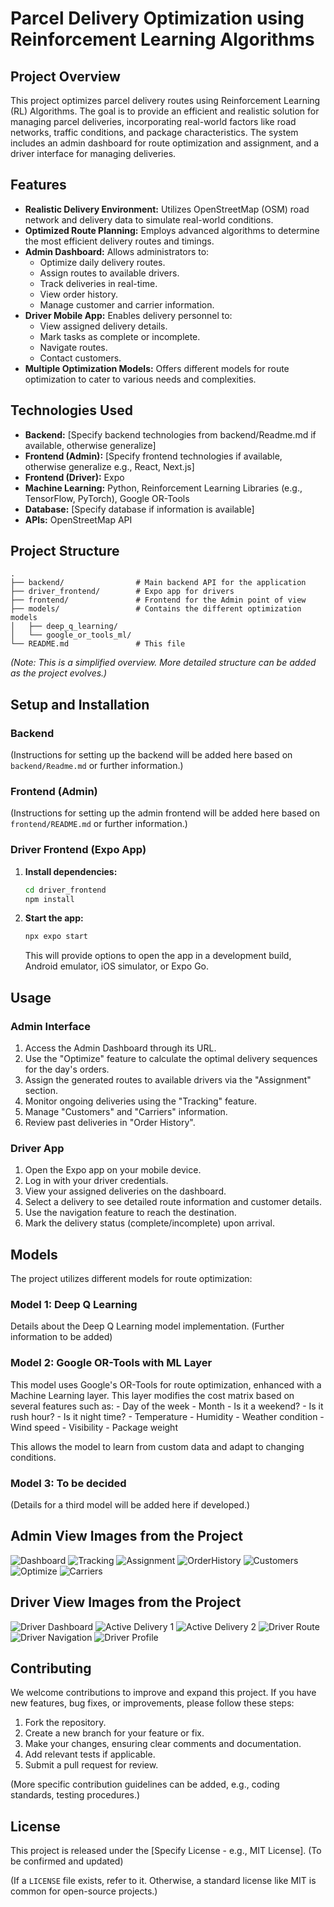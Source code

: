 # Parcel Delivery Optimization using Reinforcement Learning Algorithms

## Project Overview

This project optimizes parcel delivery routes using Reinforcement Learning (RL) Algorithms. The goal is to provide an efficient and realistic solution for managing parcel deliveries, incorporating real-world factors like road networks, traffic conditions, and package characteristics. The system includes an admin dashboard for route optimization and assignment, and a driver interface for managing deliveries.

## Features

-   **Realistic Delivery Environment:** Utilizes OpenStreetMap (OSM) road network and delivery data to simulate real-world conditions.
-   **Optimized Route Planning:** Employs advanced algorithms to determine the most efficient delivery routes and timings.
-   **Admin Dashboard:** Allows administrators to:
    -   Optimize daily delivery routes.
    -   Assign routes to available drivers.
    -   Track deliveries in real-time.
    -   View order history.
    -   Manage customer and carrier information.
-   **Driver Mobile App:** Enables delivery personnel to:
    -   View assigned delivery details.
    -   Mark tasks as complete or incomplete.
    -   Navigate routes.
    -   Contact customers.
-   **Multiple Optimization Models:** Offers different models for route optimization to cater to various needs and complexities.

## Technologies Used

-   **Backend:** [Specify backend technologies from backend/Readme.md if available, otherwise generalize]
-   **Frontend (Admin):** [Specify frontend technologies if available, otherwise generalize e.g., React, Next.js]
-   **Frontend (Driver):** Expo
-   **Machine Learning:** Python, Reinforcement Learning Libraries (e.g., TensorFlow, PyTorch), Google OR-Tools
-   **Database:** [Specify database if information is available]
-   **APIs:** OpenStreetMap API

## Project Structure

```
.
├── backend/                # Main backend API for the application
├── driver_frontend/        # Expo app for drivers
├── frontend/               # Frontend for the Admin point of view
├── models/                 # Contains the different optimization models
│   ├── deep_q_learning/
│   └── google_or_tools_ml/
└── README.md               # This file
```

*(Note: This is a simplified overview. More detailed structure can be added as the project evolves.)*

## Setup and Installation

### Backend

(Instructions for setting up the backend will be added here based on `backend/Readme.md` or further information.)

### Frontend (Admin)

(Instructions for setting up the admin frontend will be added here based on `frontend/README.md` or further information.)

### Driver Frontend (Expo App)

1.  **Install dependencies:**
    ```bash
    cd driver_frontend
    npm install
    ```
2.  **Start the app:**
    ```bash
    npx expo start
    ```
    This will provide options to open the app in a development build, Android emulator, iOS simulator, or Expo Go.

## Usage

### Admin Interface

1.  Access the Admin Dashboard through its URL.
2.  Use the "Optimize" feature to calculate the optimal delivery sequences for the day's orders.
3.  Assign the generated routes to available drivers via the "Assignment" section.
4.  Monitor ongoing deliveries using the "Tracking" feature.
5.  Manage "Customers" and "Carriers" information.
6.  Review past deliveries in "Order History".

### Driver App

1.  Open the Expo app on your mobile device.
2.  Log in with your driver credentials.
3.  View your assigned deliveries on the dashboard.
4.  Select a delivery to see detailed route information and customer details.
5.  Use the navigation feature to reach the destination.
6.  Mark the delivery status (complete/incomplete) upon arrival.

## Models

The project utilizes different models for route optimization:

### Model 1: Deep Q Learning

Details about the Deep Q Learning model implementation. (Further information to be added)

### Model 2: Google OR-Tools with ML Layer

This model uses Google's OR-Tools for route optimization, enhanced with a Machine Learning layer. This layer modifies the cost matrix based on several features such as:
    -   Day of the week
    -   Month
    -   Is it a weekend?
    -   Is it rush hour?
    -   Is it night time?
    -   Temperature
    -   Humidity
    -   Weather condition
    -   Wind speed
    -   Visibility
    -   Package weight

This allows the model to learn from custom data and adapt to changing conditions.

### Model 3: To be decided

(Details for a third model will be added here if developed.)

## Admin View Images from the Project

![Dashboard](./frontend/public/images/dashboard.png)
![Tracking](./frontend/public/images/tracking.png)
![Assignment](./frontend/public/images/assign.png)
![OrderHistory](./frontend/public/images/order_history.png)
![Customers](./frontend/public/images/customer.png)
![Optimize](./frontend/public/images/optimize.png)
![Carriers](./frontend/public/images/carriers.png)

## Driver View Images from the Project

![Driver Dashboard](./frontend/public/images/driver_app/dashboard.png)
![Active Delivery 1](./frontend/public/images/driver_app/active1.png)
![Active Delivery 2](./frontend/public/images/driver_app/active2.png)
![Driver Route](./frontend/public/images/driver_app/route.png)
![Driver Navigation](./frontend/public/images/driver_app/navigation.png)
![Driver Profile](./frontend/public/images/driver_app/profile.png)

## Contributing

We welcome contributions to improve and expand this project. If you have new features, bug fixes, or improvements, please follow these steps:

1.  Fork the repository.
2.  Create a new branch for your feature or fix.
3.  Make your changes, ensuring clear comments and documentation.
4.  Add relevant tests if applicable.
5.  Submit a pull request for review.

(More specific contribution guidelines can be added, e.g., coding standards, testing procedures.)

## License

This project is released under the [Specify License - e.g., MIT License]. (To be confirmed and updated)

(If a `LICENSE` file exists, refer to it. Otherwise, a standard license like MIT is common for open-source projects.)
